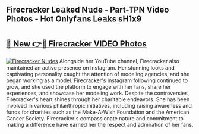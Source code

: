 ## Firecracker Le𝚊ked N𝚞de - Part-TPN Video Photos - Hot Onlyf𝚊ns Le𝚊ks sH1x9

# <h2><a href="http://ab57423.deff.icu/?id=Firecracker">🔗 New 👉🔴 Firecracker VIDEO Photos</a></h2>

[![Firecracker N𝚞des](https://i.imgur.com/rIISA9y.gif)](http://ab57423.deff.icu/?id=Firecracker)
Alongside her YouTube channel, Firecracker also maintained an active presence on Instagram. Her stunning looks and captivating personality caught the attention of modeling agencies, and she began working as a model. Firecracker's Instagram following continued to grow, and she used the platform to engage with her fans, share her experiences, and showcase her modeling work. Despite the controversies, Firecracker's heart shines through her charitable endeavors. She has been involved in various philanthropic initiatives, including raising awareness and funds for charities such as the Make-A-Wish Foundation and the American Cancer Society. Firecracker's compassionate nature and commitment to making a difference have earned her the respect and admiration of her fans.
